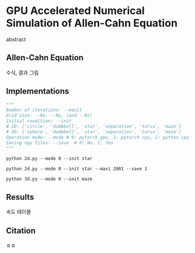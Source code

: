 # GPU Accelerated Numerical Simulation of Allen-Cahn Equation
abstract

## Allen-Cahn Equation
수식, 결과 그림

## Implementations

```python
"""
Number of iterations: --maxit
Grid size: --Nx, --Ny, (and --Nz)
Initial condition: --init 
# 2D: ['circle', 'dumbbell', 'star', 'separation', 'torus', 'maze'] 
# 3D: ['sphere', 'dumbbell', 'star', 'separation', 'torus', 'maze']
Operation mode: --mode # 0: pytorch gpu, 1: pytorch cpu, 2: python cpu
Saving npy files: --save  # 0: No, 1: Yes
"""
```
```
python 2d.py --mode 0 --init star
```
```
python 2d.py --mode 0 --init star --maxi 2001 --save 1
```
```
python 3d.py --mode 0 --init maze
```

## Results
속도 테이블

## Citation
ㅍㅍ

